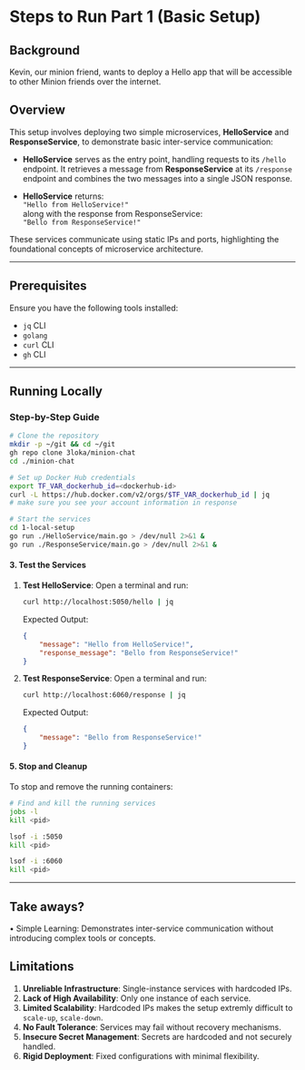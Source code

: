 
# Steps to Run Part 1 (Basic Setup)

## Background
Kevin, our minion friend, wants to deploy a Hello app that will be accessible to other Minion friends over the internet.

## Overview
This setup involves deploying two simple microservices, **HelloService** and **ResponseService**, to demonstrate basic inter-service communication:  
- **HelloService** serves as the entry point, handling requests to its `/hello` endpoint. It retrieves a message from **ResponseService** at its `/response` endpoint and combines the two messages into a single JSON response.
  
- **HelloService** returns:  
  `"Hello from HelloService!"`  
  along with the response from ResponseService:  
  `"Bello from ResponseService!"`

These services communicate using static IPs and ports, highlighting the foundational concepts of microservice architecture.

---

## Prerequisites
Ensure you have the following tools installed:  
- `jq` CLI  
- `golang`  
- `curl` CLI  
- `gh` CLI  

---

## Running Locally

### **Step-by-Step Guide**

```bash
# Clone the repository
mkdir -p ~/git && cd ~/git
gh repo clone 3loka/minion-chat
cd ./minion-chat

# Set up Docker Hub credentials
export TF_VAR_dockerhub_id=<dockerhub-id>
curl -L https://hub.docker.com/v2/orgs/$TF_VAR_dockerhub_id | jq
# make sure you see your account information in response

# Start the services
cd 1-local-setup
go run ./HelloService/main.go > /dev/null 2>&1 &
go run ./ResponseService/main.go > /dev/null 2>&1 &


```

#### 3. **Test the Services**

1. **Test HelloService**:
   Open a terminal and run:
   ```bash
   curl http://localhost:5050/hello | jq
   ```
   Expected Output:
   ```json
   {
       "message": "Hello from HelloService!",
       "response_message": "Bello from ResponseService!"
   }
   ```

2. **Test ResponseService**:
   Open a terminal and run:
   ```bash
   curl http://localhost:6060/response | jq
   ```
   Expected Output:
   ```json
   {
       "message": "Bello from ResponseService!"
   }
   ```

#### 5. **Stop and Cleanup**
To stop and remove the running containers:
```bash
# Find and kill the running services
jobs -l
kill <pid>

lsof -i :5050
kill <pid>

lsof -i :6060
kill <pid>
```

---

## Take aways?
  • Simple Learning: Demonstrates inter-service communication without introducing complex tools or concepts.


## Limitations
1. **Unreliable Infrastructure**: Single-instance services with hardcoded IPs.
2. **Lack of High Availability**: Only one instance of each service.
3. **Limited Scalability**: Hardcoded IPs makes the setup extremly difficult to `scale-up`, `scale-down`.
4. **No Fault Tolerance**: Services may fail without recovery mechanisms.
5. **Insecure Secret Management**: Secrets are hardcoded and not securely handled.
6. **Rigid Deployment**: Fixed configurations with minimal flexibility.